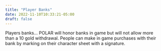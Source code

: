 ```yaml
---
title: "Player Banks"
date: 2022-11-10T10:33:21-05:00
draft: false
---
```


Players banks... POLAR will honor banks in game but will not allow more than a 10 gold withdrawal. People can make in game purchases with their bank by marking on their character sheet with a signature.
